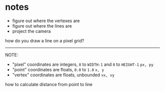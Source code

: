 # notes

- figure out where the vertexes are
- figure out where the lines are
- project the camera

how do you draw a line on a pixel grid?

---

NOTE:
- "pixel" coordinates are integers, `0` to `WIDTH-1` and `0` to `HEIGHT-1`
  `px, py`
- "point" coordinates are floats, `0.0` to `1.0`
  `x, y`
- "vertex" coordinates are floats, unbounded
  `vx, vy`

how to calculate distance from point to line